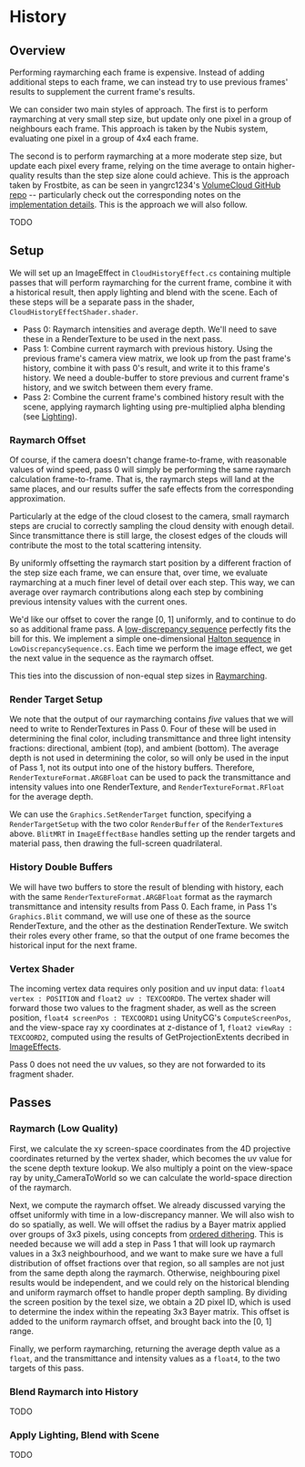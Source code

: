 # History

## Overview

Performing raymarching each frame is expensive. Instead of adding additional
steps to each frame, we can instead try to use previous frames' results to
supplement the current frame's results.

We can consider two main styles of approach. The first is to perform raymarching
at very small step size, but update only one pixel in a group of neighbours each
frame. This approach is taken by the Nubis system, evaluating one pixel in a
group of 4x4 each frame.

The second is to perform raymarching at a more moderate step size, but update
each pixel every frame, relying on the time average to ontain higher-quality
results than the step size alone could achieve. This is the approach taken by
Frostbite, as can be seen in yangrc1234's
[VolumeCloud GitHub repo](https://github.com/yangrc1234/VolumeCloud) --
particularly check out the corresponding notes on the
[implementation details](https://github.com/yangrc1234/VolumeCloud/blob/master/IMPLEMENTATIONDETAIL.md).
This is the approach we will also follow.

TODO

## Setup

We will set up an ImageEffect in `CloudHistoryEffect.cs` containing multiple
passes that will perform raymarching for the current frame, combine it with a
historical result, then apply lighting and blend with the scene. Each of these
steps will be a separate pass in the shader, `CloudHistoryEffectShader.shader`.

* Pass 0: Raymarch intensities and average depth. We'll need to save these in a
RenderTexture to be used in the next pass.
* Pass 1: Combine current raymarch with previous history. Using the previous
frame's camera view matrix, we look up from the past frame's history, combine it
with pass 0's result, and write it to this frame's history. We need a
double-buffer to store previous and current frame's history, and we switch between
them every frame.
* Pass 2: Combine the current frame's combined history result with the scene,
applying raymarch lighting using pre-multiplied alpha blending
(see [Lighting](Lighting.md)).

### Raymarch Offset

Of course, if the camera doesn't change frame-to-frame, with reasonable values
of wind speed, pass 0 will simply be performing the same raymarch calculation
frame-to-frame. That is, the raymarch steps will land at the same places, and
our results suffer the safe effects from the corresponding approximation.

Particularly at the edge of the cloud closest to the camera, small raymarch
steps are crucial to correctly sampling the cloud density with enough detail.
Since transmittance there is still large, the closest edges of the clouds will
contribute the most to the total scattering intensity.

By uniformly offsetting the raymarch start position by a different fraction of
the step size each frame, we can ensure that, over time, we evaluate raymarching
at a much finer level of detail over each step. This way, we can average over
raymarch contributions along each step by combining previous intensity values
with the current ones.

We'd like our offset to cover the range [0, 1] uniformly, and to continue to do
so as additional frame pass. A
[low-discrepancy sequence](https://en.wikipedia.org/wiki/Low-discrepancy_sequence)
perfectly fits the bill for this. We implement a simple one-dimensional
[Halton sequence](https://en.wikipedia.org/wiki/Halton_sequence) in
`LowDiscrepancySequence.cs`. Each time we perform the image effect, we get the
next value in the sequence as the raymarch offset.

This ties into the discussion of non-equal step sizes in
[Raymarching](Raymarching.md).

### Render Target Setup

We note that the output of our raymarching contains _five_ values that we will
need to write to RenderTextures in Pass 0. Four of these will be used in
determining the final color, including transmittance and three light intensity
fractions: directional, ambient (top), and ambient (bottom).
The average depth is not used in determining the color, so will only be used in
the input of Pass 1, not its output into one of the history buffers.
Therefore, `RenderTextureFormat.ARGBFloat` can be used to pack the transmittance
and intensity values into one RenderTexture, and `RenderTextureFormat.RFloat`
for the average depth.

We can use the `Graphics.SetRenderTarget` function, specifying a
`RenderTargetSetup` with the two color `RenderBuffer` of the `RenderTexture`s
above. `BlitMRT` in `ImageEffectBase` handles setting up the render targets
and material pass, then drawing the full-screen quadrilateral.

### History Double Buffers

We will have two buffers to store the result of blending with history,
each with the same `RenderTextureFormat.ARGBFloat` format as the raymarch
transmittance and intensity results from Pass 0.
Each frame, in Pass 1's `Graphics.Blit` command, we will use one of these as the
source RenderTexture, and the other as the destination RenderTexture.
We switch their roles every other frame, so that the output of one frame becomes
the historical input for the next frame.

### Vertex Shader

The incoming vertex data requires only position and uv input data:
`float4 vertex : POSITION` and `float2 uv : TEXCOORD0`.
The vertex shader will forward those two values to the fragment shader, as
well as the screen position, `float4 screenPos : TEXCOORD1` using UnityCG's
`ComputeScreenPos`, and the view-space ray xy coordinates at z-distance of 1,
`float2 viewRay : TEXCOORD2`, computed using the results of
GetProjectionExtents decribed in [ImageEffects](../ImageEffects/ImageEffects.md).

Pass 0 does not need the uv values, so they are not forwarded to its fragment
shader.

## Passes

### Raymarch (Low Quality)

First, we calculate the xy screen-space coordinates from the 4D projective
coordinates returned by the vertex shader, which becomes the uv value for
the scene depth texture lookup. We also multiply a point on the view-space ray by
unity_CameraToWorld so we can calculate the world-space direction of the
raymarch.

Next, we compute the raymarch offset. We already discussed varying the offset
uniformly with time in a low-discrepancy manner. We will also wish to do so
spatially, as well. We will offset the radius by a Bayer matrix applied over
groups of 3x3 pixels, using concepts from
[ordered dithering](https://en.wikipedia.org/wiki/Ordered_dithering).
This is needed because we will add a step in Pass 1 that will look up
raymarch values in a 3x3 neighbourhood, and we want to make sure we have a full
distribution of offset fractions over that region, so all samples are not just
from the same depth along the raymarch. Otherwise, neighbouring pixel results
would be independent, and we could rely on the historical blending and uniform
raymarch offset to handle proper depth sampling. By dividing the screen position
by the texel size, we obtain a 2D pixel ID, which is used to determine the index
within the repeating 3x3 Bayer matrix. This offset is added to the uniform
raymarch offset, and brought back into the [0, 1] range.

Finally, we perform raymarching, returning the average depth value as a `float`,
and the transmittance and intensity values as a `float4`, to the two targets
of this pass.

### Blend Raymarch into History

TODO

### Apply Lighting, Blend with Scene

TODO
